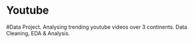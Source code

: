 # Youtube
#Data Project. 
Analysing trending youtube videos over 3 continents. 
Data Cleaning, EDA & Analysis. 
